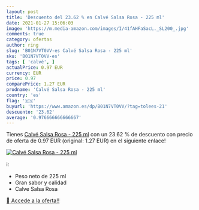 ```yaml
---
layout: post
title: 'Descuento del 23.62 % en Calvé Salsa Rosa - 225 ml'
date: 2021-01-27 15:06:03
image: 'https://m.media-amazon.com/images/I/41fAHFaSacL._SL200_.jpg'
comments: true
category: ofertas
author: ring
slug: 'B01N7VT0VV-es Calvé Salsa Rosa - 225 ml'
sku: 'B01N7VT0VV-es'
tags: [ 'calvé', ]
actualPrice: 0.97 EUR
currency: EUR
price: 0.97
comparePrice: 1.27 EUR
prodname: 'Calvé Salsa Rosa - 225 ml'
country: 'es'
flag: '🇪🇸'
buyurl: 'https://www.amazon.es/dp/B01N7VT0VV/?tag=tolees-21'
descuento: '23.62'
average: '0.976666666666667'
---
```


Tienes [Calvé Salsa Rosa - 225 ml](https://www.amazon.es/dp/B01N7VT0VV/?tag=tolees-21) con un 23.62 % de descuento con precio de oferta de 0.97 EUR (original: 1.27 EUR) en el siguiente enlace!

[![Calvé Salsa Rosa - 225 ml](https://m.media-amazon.com/images/I/41fAHFaSacL._SL200_.jpg)](https://www.amazon.es/dp/B01N7VT0VV/?tag=tolees-21)

ℹ️:

- Peso neto de 225 ml
- Gran sabor y calidad
- Calve Salsa Rosa

[🛒 Accede a la oferta!!](https://www.amazon.es/dp/B01N7VT0VV/?tag=tolees-21)
